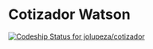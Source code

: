 # Cotizador Watson

[ ![Codeship Status for jolupeza/cotizador](https://app.codeship.com/projects/113628d0-65d5-0135-b755-1ade2b27a45a/status?branch=master)](https://app.codeship.com/projects/240801)